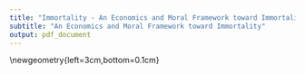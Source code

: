 ```yaml
---
title: "Immortality - An Economics and Moral Framework toward Immortality"
subtitle: "An Economics and Moral Framework toward Immortality"
output: pdf_document
---
```


\newgeometry{left=3cm,bottom=0.1cm}



